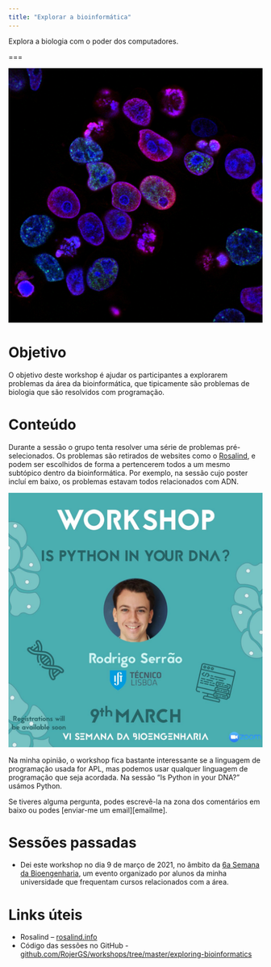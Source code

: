 ```yaml
---
title: "Explorar a bioinformática"
---
```


Explora a biologia com o poder dos computadores.

===

![](thumbnail.png?cropZoom=400,400 "Foto original do 'National Cancer Insitute' no site Unsplash")


# Objetivo

O objetivo deste workshop é ajudar os participantes a explorarem
problemas da área da bioinformática, que tipicamente são problemas
de biologia que são resolvidos com programação.


# Conteúdo

Durante a sessão o grupo tenta resolver uma série de problemas pré-selecionados.
Os problemas são retirados de websites como o [Rosalind][rosalind],
e podem ser escolhidos de forma a pertencerem todos a um mesmo subtópico
dentro da bioinformática.
Por exemplo, na sessão cujo poster incluí em baixo, os problemas estavam todos
relacionados com ADN.

![](_is_python_in_your_dna_09032021.jpg?cropZoom=400,400 "Poster da sessão “Is Python in your DNA”.")

Na minha opinião, o workshop fica bastante interessante se a linguagem de programação
usada for APL, mas podemos usar qualquer linguagem de programação que seja acordada.
Na sessão “Is Python in your DNA?” usámos Python.

Se tiveres alguma pergunta, podes escrevê-la na zona dos comentários em baixo ou
podes [enviar-me um email][emailme].


# Sessões passadas

 - Dei este workshop no dia 9 de março de 2021,
no âmbito da [6a Semana da Bioengenharia][bioengineering-week], um evento
organizado por alunos da minha universidade que frequentam cursos relacionados
com a área.


# Links úteis

 - Rosalind – [rosalind.info][rosalind]
 - Código das sessões no GitHub - [github.com/RojerGS/workshops/tree/master/exploring-bioinformatics](https://github.com/RojerGS/workshops/tree/master/exploring-bioinformatics)


[bioengineering-week]: https://www.linkedin.com/company/semana-da-bioengenharia/
[mailme]: mailto:rodrigo@mathspp.com
[rosalind]: http://rosalind.info
